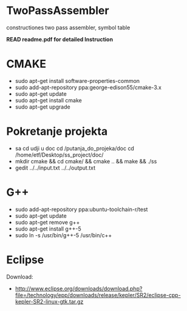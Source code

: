 # TwoPassAssembler
constructiones two pass assembler, symbol table

**READ readme.pdf for detailed Instruction**

CMAKE
=======================================================
- sudo apt-get install software-properties-common
- sudo add-apt-repository ppa:george-edison55/cmake-3.x
- sudo apt-get update
- sudo apt-get install cmake
- sudo apt-get upgrade


Pokretanje projekta
======================================================
- sa cd udji u doc cd /putanja_do_projeka/doc
	cd /home/etf/Desktop/ss_project/doc/
- mkdir cmake && cd cmake/ && cmake .. && make && ./ss 
- gedit ../../input.txt ../../output.txt 



G++
=======================================================
- sudo add-apt-repository ppa:ubuntu-toolchain-r/test
- sudo apt-get update
- sudo apt-get remove g++
- sudo apt-get install g++-5
- sudo ln -s /usr/bin/g++-5 /usr/bin/c++


Eclipse 
======================================================
Download:
- http://www.eclipse.org/downloads/download.php?file=/technology/epp/downloads/release/kepler/SR2/eclipse-cpp-kepler-SR2-linux-gtk.tar.gz


